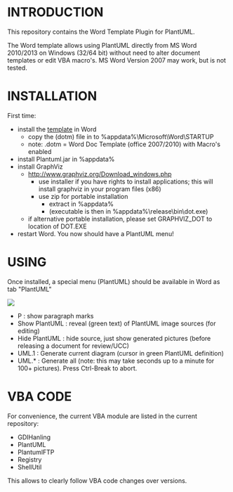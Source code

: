 
# INTRODUCTION
This repository contains the Word Template Plugin for PlantUML.

The Word template allows using PlantUML directly from MS Word 2010/2013 on Windows (32/64 bit) without need to alter document templates or edit VBA macro's. MS Word Version 2007 may work, but is not tested. 

# INSTALLATION
First time: 
* install the [template](https://github.com/plantuml/word-template/blob/master/PlantUML_Template_v32.dotm) in Word
  * copy the (dotm) file in to %appdata%\Microsoft\Word\STARTUP
  * note: .dotm = Word Doc Template (office 2007/2010) with Macro's enabled
* install Plantuml.jar in %appdata%
* install GraphViz
  * http://www.graphviz.org/Download_windows.php
    * use installer if you have rights to install applications; this will install graphviz in your program files (x86)
    * use zip for portable installation
      * extract in %appdata% 
      * (executable is then in %appdata%\release\bin\dot.exe)
  * if alternative portable installation, please set GRAPHVIZ_DOT  to location of DOT.EXE
* restart Word. You now should have a PlantUML menu!


# USING
Once installed, a special menu (PlantUML) should be available in Word as tab "PlantUML"

![](https://raw.githubusercontent.com/plantuml/word-template/master/menu.png)

* P : show paragraph marks
* Show PlantUML : reveal (green text) of PlantUML image sources (for editing)
* Hide PlantUML : hide source, just show generated pictures (before releasing a document for review/UCC)
* UML.1 : Generate current diagram (cursor in green PlantUML definition)
* UML.* : Generate all (note: this may take seconds up to a minute for 100+ pictures). Press Ctrl-Break to abort.


# VBA CODE
For convenience, the current VBA module are listed in the current repository:
* GDIHanling
* PlantUML
* PlantumlFTP
* Registry
* ShellUtil

This allows to clearly follow VBA code changes over versions.

